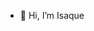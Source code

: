 - 👋 Hi, I’m Isaque 

<!---
isiszac/isiszac is a ✨ special ✨ repository because its `README.md` (this file) appears on your GitHub profile.
You can click the Preview link to take a look at your changes.
--->
